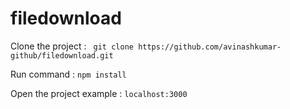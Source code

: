 # filedownload

Clone the project :
` git clone https://github.com/avinashkumar-github/filedownload.git`

Run command :
`npm install`

Open the project example : 
`localhost:3000`





